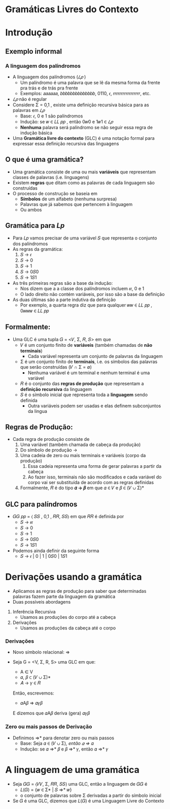 # Gramáticas Livres do Contexto

# Introdução

## Exemplo informal

### A linguagem dos palíndromos

- A linguagem dos palíndromos (*𝐿𝑝* )
    - Um palíndromo é uma palavra que se lê da mesma forma da frente pra trás e de trás pra frente
    - Exemplos: 𝑎𝑎𝑎𝑎𝑎𝑎, 𝑏𝑏𝑏𝑏𝑏𝑏𝑏𝑏𝑏𝑏𝑏𝑏𝑏𝑏, 0110, 𝜖, 𝑟𝑟𝑟𝑟𝑟𝑟𝑟𝑟𝑟𝑟𝑟𝑟𝑟𝑟𝑟𝑟𝑟, etc.
- *𝐿𝑝* não é regular
- Considere Σ = 0,1 , existe uma definição recursiva básica para as palavras em *𝐿𝑝*
    - Base: 𝜖, 0 e 1 são palíndromos
    - Indução: se 𝑤 ∈ 𝐿𝐿 𝑝𝑝 , então 0𝑤0 e 1𝑤1 ∈ *𝐿𝑝*
    - **Nenhuma** palavra será palíndromo se não seguir essa regra de indução básica
- Uma **Gramática livre do contexto** (GLC) é uma notação formal para expressar essa definição recursiva das linguagens

## O que é uma gramática?

- Uma gramática consiste de uma ou mais **variáveis** que representam classes de palavras (i.e. linguagens)
- Existem **regras** que ditam como as palavras de cada linguagem são construídas
- O processo de construção se baseia em
    - **Símbolos** de um alfabeto (nenhuma surpresa)
    - Palavras que já sabemos que pertencem à linguagem
    - Ou ambos

## Gramática para *Lp*

- Para 𝐿𝑝 vamos precisar de uma variável 𝑆 que representa o conjunto dos palíndromos
- As regras da gramática:
    1. 𝑆 → 𝜖
    2. 𝑆 → 0
    3. 𝑆 → 1
    4. 𝑆 → 0𝑆0
    5. 𝑆 → 1𝑆1
- As três primeiras regras são a base da indução:
    - Nos dizem que a a classe dos palíndromos incluem 𝜖𝜖, 0 e 1
    - O lado direito não contém variáveis, por isso são a base da definição
- As duas últimas são a parte indutiva da definição
    - Por exemplo, a quarta regra diz que para qualquer 𝑤𝑤 ∈ 𝐿𝐿 𝑝𝑝 , 0𝑤𝑤𝑤 ∈ 𝐿𝐿 𝑝𝑝

## Formalmente:

- Uma GLC é uma tupla 𝐺 = <𝑉, Σ, 𝑅, 𝑆> em que
    - 𝑉 é um conjunto finito de **variáveis** (também chamadas de **não terminais**)
        - Cada variável representa um conjunto de palavras da linguagem
    - Σ é um conjunto finito de **terminais**, i.e. os símbolos das palavras que serão construídas (𝑉 ∩ Σ = ∅)
        - Nenhuma variável é um terminal e nenhum terminal é uma variável
    - 𝑅 é o conjunto das **regras de produção** que representam a **definição recursiva** da linguagem
    - 𝑆 é o símbolo inicial que representa toda a **linguagem** sendo definida
        - Outra variáveis podem ser usadas e elas definem subconjuntos da lingua
    

## Regras de Produção:

- Cada regra de produção consiste de
    1. Uma variável (também chamada de cabeça da produção)
    2. Do símbolo de produção →
    3. Uma cadeia de zero ou mais terminais e variáveis (corpo da produção)
        1. Essa cadeia representa uma forma de gerar palavras a partir da cabeça
        2. Ao fazer isso, terminais não são modificados e cada variável do corpo vai ser substituída de acordo com as regras definidas
    4. Formalmente, 𝑅 é do tipo **𝛼 → 𝛽** em que 𝛼 ∈ 𝑉 e 𝛽 ∈ (𝑉 ∪ Σ)*

## GLC para palíndromos

- 𝐺𝐺 𝑝𝑝 = ⟨ 𝑆𝑆 , 0,1 , 𝑅𝑅, 𝑆𝑆⟩ em que 𝑅𝑅 é definida por
    - 𝑆 → 𝜖𝜖
    - 𝑆 → 0
    - 𝑆 → 1
    - 𝑆 → 0𝑆0
    - 𝑆 → 1𝑆1
- Podemos ainda definir da seguinte forma
    - 𝑆 → 𝜖 | 0 | 1 | 0𝑆0 | 1𝑆1

# Derivações usando a gramática

- Aplicamos as regras de produção para saber que determinadas palavras fazem parte da linguagem da gramática
- Duas possíveis abordagens
1. Inferência Recursiva
    - Usamos as produções do corpo até a cabeça
2. Derivações
    - Usamos as produções da cabeça até o corpo

### Derivações

- Novo símbolo relacional: ⇒
- Seja G = <V, Σ, R, S> uma GLC em que:
    - A ∈ V
    - 𝛼, 𝛽 ⊂ (𝑉 ∪ Σ)*
    - 𝐴 → 𝛾 ∈ 𝑅
    
    Então, escrevemos:
    
    - 𝛼A𝛽  ⇒  𝛼𝛾𝛽
    
    E dizemos que 𝛼A𝛽  deriva (gera)  𝛼𝛾𝛽
    

### Zero ou mais passos de Derivação

- Definimos ⇒* para denotar zero ou mais passos
    - Base: Seja 𝛼 ∈ (𝑉 ∪ Σ)*, então 𝛼 ⇒* 𝛼
    - Indução: se  𝛼 ⇒* 𝛽 e 𝛽 ⇒* 𝛾, então 𝛼 ⇒* 𝛾

# A linguagem de uma gramática

- Seja 𝐺𝐺 = ⟨𝑉𝑉, Σ, 𝑅𝑅, 𝑆𝑆⟩ uma GLC, então a linguagem de 𝐺𝐺 é
    - 𝐿(𝐺) = {𝑤 ∈ Σ* | 𝑆 ⇒* 𝑤}
    - o conjunto de palavras sobre Σ derivadas a partir do símbolo inicial
- Se 𝐺 é uma GLC, dizemos que 𝐿(𝐺) é uma Linguagem Livre do Contexto